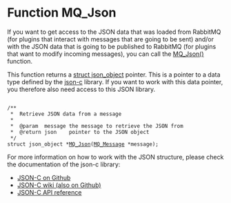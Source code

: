 <h1>Function MQ_Json</h1>
<p>
    If you want to get access to the JSON data that was loaded from RabbitMQ
    (for plugins that interact with messages that are going to be sent)
    and/or with the JSON data that is going to be published to RabbitMQ
    (for plugins that want to modify incoming messages), you can call
    the <a href="mq_json">MQ_Json()</a> function.
</p>
<p>
    This function returns a 
    <a href="http://json-c.github.io/json-c/json-c-0.12/doc/html/json__object_8h.html">struct json_object</a>
    pointer. This is a pointer to a data type defined by the <a href="https://github.com/json-c/json-c">json-c</a>
    library. If you want to work with this data pointer, you therefore
    also need access to this JSON library.
</p>
<pre class="language-c"><code class="language-c">
/**
 *  Retrieve JSON data from a message
 *
 *  @param  message the message to retrieve the JSON from
 *  @return json    pointer to the JSON object
 */
struct json_object *<a href="mq_json">MQ_Json</a>(<a href="mq_message">MQ_Message</a> *message);
</code></pre>
<p>
    For more information on how to work with the JSON structure,
    please check the documentation of the json-c library:
</p>
<ul>
    <li><a href="https://github.com/json-c/json-c">JSON-C on Github</a></li>
    <li><a href="https://github.com/json-c/json-c/wiki">JSON-C wiki (also on Github)</a></li>
    <li><a href="http://json-c.github.io/json-c/">JSON-C API reference</a></li>
</ul>

